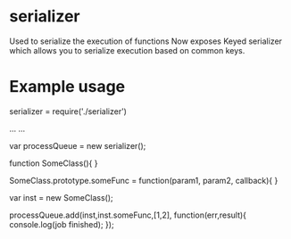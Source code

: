 serializer
==========

Used to serialize the execution of functions
Now exposes Keyed serializer which allows you to serialize execution based on common keys.

Example usage
=============

serializer  = require('./serializer')

...
...

var processQueue = new serializer();

function SomeClass(){
}

SomeClass.prototype.someFunc = function(param1, param2, callback){
}

var inst = new SomeClass();

processQueue.add(inst,inst.someFunc,[1,2], function(err,result){
  console.log(job finished);
});
